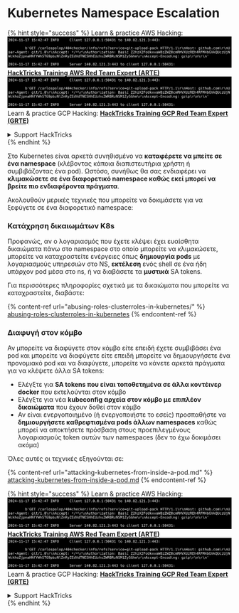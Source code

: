 # Kubernetes Namespace Escalation

{% hint style="success" %}
Learn & practice AWS Hacking:<img src="../../.gitbook/assets/image (1).png" alt="" data-size="line">[**HackTricks Training AWS Red Team Expert (ARTE)**](https://training.hacktricks.xyz/courses/arte)<img src="../../.gitbook/assets/image (1).png" alt="" data-size="line">\
Learn & practice GCP Hacking: <img src="../../.gitbook/assets/image (2).png" alt="" data-size="line">[**HackTricks Training GCP Red Team Expert (GRTE)**<img src="../../.gitbook/assets/image (2).png" alt="" data-size="line">](https://training.hacktricks.xyz/courses/grte)

<details>

<summary>Support HackTricks</summary>

* Check the [**subscription plans**](https://github.com/sponsors/carlospolop)!
* **Join the** 💬 [**Discord group**](https://discord.gg/hRep4RUj7f) or the [**telegram group**](https://t.me/peass) or **follow** us on **Twitter** 🐦 [**@hacktricks\_live**](https://twitter.com/hacktricks\_live)**.**
* **Share hacking tricks by submitting PRs to the** [**HackTricks**](https://github.com/carlospolop/hacktricks) and [**HackTricks Cloud**](https://github.com/carlospolop/hacktricks-cloud) github repos.

</details>
{% endhint %}

Στο Kubernetes είναι αρκετά συνηθισμένο να **καταφέρετε να μπείτε σε ένα namespace** (κλέβοντας κάποια διαπιστευτήρια χρήστη ή συμβιβάζοντας ένα pod). Ωστόσο, συνήθως θα σας ενδιαφέρει να **κλιμακώσετε σε ένα διαφορετικό namespace καθώς εκεί μπορεί να βρείτε πιο ενδιαφέροντα πράγματα**.

Ακολουθούν μερικές τεχνικές που μπορείτε να δοκιμάσετε για να ξεφύγετε σε ένα διαφορετικό namespace:

### Κατάχρηση δικαιωμάτων K8s

Προφανώς, αν ο λογαριασμός που έχετε κλέψει έχει ευαίσθητα δικαιώματα πάνω στο namespace στο οποίο μπορείτε να κλιμακώσετε, μπορείτε να καταχραστείτε ενέργειες όπως **δημιουργία pods** με λογαριασμούς υπηρεσιών στο NS, **εκτέλεση** ενός shell σε ένα ήδη υπάρχον pod μέσα στο ns, ή να διαβάσετε τα **μυστικά** SA tokens.

Για περισσότερες πληροφορίες σχετικά με τα δικαιώματα που μπορείτε να καταχραστείτε, διαβάστε:

{% content-ref url="abusing-roles-clusterroles-in-kubernetes/" %}
[abusing-roles-clusterroles-in-kubernetes](abusing-roles-clusterroles-in-kubernetes/)
{% endcontent-ref %}

### Διαφυγή στον κόμβο

Αν μπορείτε να διαφύγετε στον κόμβο είτε επειδή έχετε συμβιβάσει ένα pod και μπορείτε να διαφύγετε είτε επειδή μπορείτε να δημιουργήσετε ένα προνομιακό pod και να διαφύγετε, μπορείτε να κάνετε αρκετά πράγματα για να κλέψετε άλλα SA tokens:

* Ελέγξτε για **SA tokens που είναι τοποθετημένα σε άλλα κοντέινερ docker** που εκτελούνται στον κόμβο
* Ελέγξτε για νέα **kubeconfig αρχεία στον κόμβο με επιπλέον δικαιώματα** που έχουν δοθεί στον κόμβο
* Αν είναι ενεργοποιημένο (ή ενεργοποιήστε το εσείς) προσπαθήστε να **δημιουργήσετε καθρεφτισμένα pods άλλων namespaces** καθώς μπορεί να αποκτήσετε πρόσβαση στους προεπιλεγμένους λογαριασμούς token αυτών των namespaces (δεν το έχω δοκιμάσει ακόμα)

Όλες αυτές οι τεχνικές εξηγούνται σε:

{% content-ref url="attacking-kubernetes-from-inside-a-pod.md" %}
[attacking-kubernetes-from-inside-a-pod.md](attacking-kubernetes-from-inside-a-pod.md)
{% endcontent-ref %}

{% hint style="success" %}
Learn & practice AWS Hacking:<img src="../../.gitbook/assets/image (1).png" alt="" data-size="line">[**HackTricks Training AWS Red Team Expert (ARTE)**](https://training.hacktricks.xyz/courses/arte)<img src="../../.gitbook/assets/image (1).png" alt="" data-size="line">\
Learn & practice GCP Hacking: <img src="../../.gitbook/assets/image (2).png" alt="" data-size="line">[**HackTricks Training GCP Red Team Expert (GRTE)**<img src="../../.gitbook/assets/image (2).png" alt="" data-size="line">](https://training.hacktricks.xyz/courses/grte)

<details>

<summary>Support HackTricks</summary>

* Check the [**subscription plans**](https://github.com/sponsors/carlospolop)!
* **Join the** 💬 [**Discord group**](https://discord.gg/hRep4RUj7f) or the [**telegram group**](https://t.me/peass) or **follow** us on **Twitter** 🐦 [**@hacktricks\_live**](https://twitter.com/hacktricks\_live)**.**
* **Share hacking tricks by submitting PRs to the** [**HackTricks**](https://github.com/carlospolop/hacktricks) and [**HackTricks Cloud**](https://github.com/carlospolop/hacktricks-cloud) github repos.

</details>
{% endhint %}
